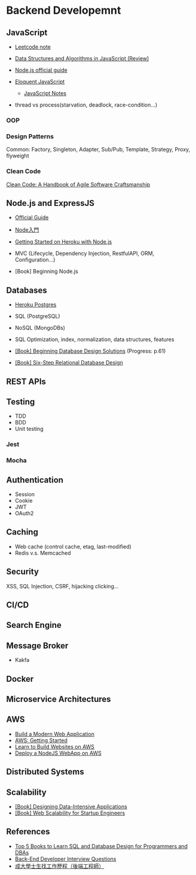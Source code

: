 # Backend Developemnt

## JavaScript

* [Leetcode note](./leetcode_note.md)
* [Data Structures and Algorithms in JavaScript (Review)](https://github.com/friday27/javascript-algorithms)

* [Node.js official guide](https://nodejs.dev/how-much-javascript-do-you-need-to-know-to-use-nodejs)
* [Eloquent JavaScript](https://eloquentjavascript.net/)
  * [JavaScript Notes](./javascript_notes.md)

* thread vs process(starvation, deadlock, race-condition...)

### OOP

### Design Patterns

Common: Factory, Singleton, Adapter, Sub/Pub, Template, Strategy, Proxy, flyweight

### Clean Code

[Clean Code: A Handbook of Agile Software Craftsmanship](https://www.amazon.com/-/zh/gp/product/B001GSTOAM/ref=dbs_a_def_rwt_hsch_vapi_tkin_p1_i0)

## Node.js and ExpressJS

* [Official Guide](https://nodejs.dev/)
* [Node入門](https://www.nodebeginner.org/index-zh-tw.html)
* [Getting Started on Heroku with Node.js](https://devcenter.heroku.com/articles/getting-started-with-nodejs)
* MVC (Lifecycle, Dependency Injection, RestfulAPI, ORM, Configuration...)

* [Book] Beginning Node.js

## Databases

* [Heroku Postgres](https://devcenter.heroku.com/categories/heroku-postgres)
* SQL (PostgreSQL)
* NoSQL (MongoDBs)
* SQL Optimization, index, normalization, data structures, features

* [[Book] Beginning Database Design Solutions](https://www.amazon.com/Beginning-Database-Design-Solutions-Stephens/dp/0470385499?creativeASIN=0470385499&linkCode=w61&imprToken=L36KtVQNa.lu-ZrptXxQNA&slotNum=2&tag=javamysqlanta-20) (Progress: p.61)
* [[Book] Six-Step Relational Database Design](https://www.amazon.com/-/zh/Six-Step-Relational-Database-DesignTM-Second-ebook-dp-B00CQSYOY2/dp/B00CQSYOY2/ref=mt_kindle?_encoding=UTF8&me=&qid=)

## REST APIs

## Testing

* TDD
* BDD
* Unit testing

### Jest

### Mocha

## Authentication

* Session
* Cookie
* JWT
* OAuth2

## Caching

* Web cache (control cache, etag, last-modified)
* Redis v.s. Memcached

## Security

XSS, SQL Injection, CSRF, hijacking clicking...

## CI/CD

## Search Engine

## Message Broker

* Kakfa

## Docker

## Microservice Architectures

## AWS

* [Build a Modern Web Application](https://aws.amazon.com/getting-started/hands-on/build-modern-app-fargate-lambda-dynamodb-python/)
* [AWS: Getting Started](https://aws.amazon.com/tw/getting-started/)
* [Learn to Build Websites on AWS](https://aws.amazon.com/tw/getting-started/hands-on/websites/)
* [Deploy a NodeJS WebApp on AWS](https://aws.amazon.com/tw/getting-started/projects/deploy-nodejs-web-app/)

## Distributed Systems

## Scalability

* [[Book] Designing Data-Intensive Applications](https://www.amazon.com/-/zh/Designing-Data-Intensive-Applications-Reliable-Maintainable-ebook/dp/B06XPJML5D/ref=sr_1_14?__mk_zh_CN=%E4%BA%9A%E9%A9%AC%E9%80%8A%E7%BD%91%E7%AB%99&dchild=1&keywords=backend&qid=1588599125&refinements=p_72%3A1250221011&rnid=1250219011&s=books&sr=1-14)
* [[Book] Web Scalability for Startup Engineers](https://www.amazon.com/-/zh/Scalability-Startup-Engineers-Artur-Ejsmont-ebook/dp/B00ZPS4KI0/ref=sr_1_1?__mk_zh_CN=%E4%BA%9A%E9%A9%AC%E9%80%8A%E7%BD%91%E7%AB%99&dchild=1&keywords=backend&qid=1588599125&refinements=p_72%3A1250221011&rnid=1250219011&s=books&sr=1-1)

## References
* [Top 5 Books to Learn SQL and Database Design for Programmers and DBAs](https://javarevisited.blogspot.com/2017/11/top-5-books-to-learn-database-design.html)
* [Back-End Developer Interview Questions](https://github.com/arialdomartini/Back-End-Developer-Interview-Questions/blob/master/README.md#databases)
* [成大學士生找工作歷程（後端工程師）](https://hackmd.io/@garychen/ByvJsnBfl?type=view)
